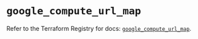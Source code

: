 # `google_compute_url_map`

Refer to the Terraform Registry for docs: [`google_compute_url_map`](https://registry.terraform.io/providers/hashicorp/google/6.28.0/docs/resources/compute_url_map).
